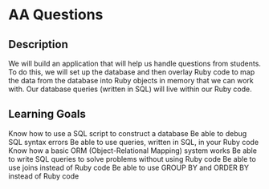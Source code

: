 # AA Questions

## Description
We will build an application that will help us handle questions from students. To do this, we will set up the database and then overlay Ruby code to map the data from the database into Ruby objects in memory that we can work with. Our database queries (written in SQL) will live within our Ruby code.

## Learning Goals
Know how to use a SQL script to construct a database
  Be able to debug SQL syntax errors
Be able to use queries, written in SQL, in your Ruby code
Know how a basic ORM (Object-Relational Mapping) system works
Be able to write SQL queries to solve problems without using Ruby code
  Be able to use joins instead of Ruby code
  Be able to use GROUP BY and ORDER BY instead of Ruby code
